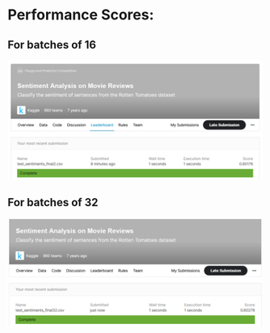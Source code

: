 # Performance Scores:
## For batches of 16
![Scores for batch of 16 samples](Score_16_sample_batch.PNG)<br>

## For batches of 32
![Scores for batch of 32 samples](Score_32_sample_batch.PNG)<br>
